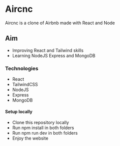 # Aircnc

Aircnc is a clone of Airbnb made with React and Node

## Aim

- Improving React and Tailwind skills
- Learning NodeJS Express and MongoDB

### Technologies

- React
- TailwindCSS
- NodeJS
- Express
- MongoDB

#### Setup locally

- Clone this repository locally
- Run npm install in both folders
- Run npm run dev in both folders
- Enjoy the website
